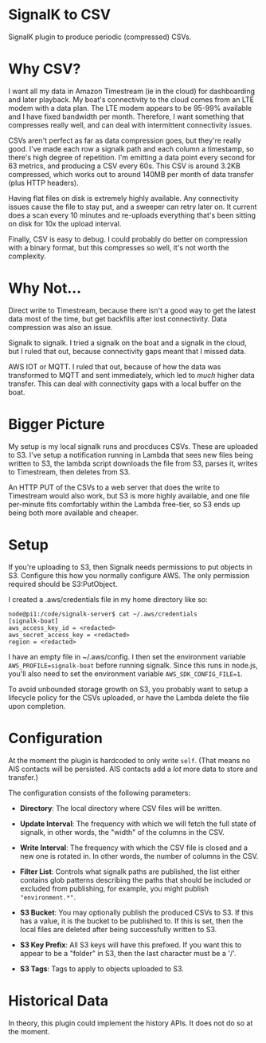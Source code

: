 # SignalK to CSV

SignalK plugin to produce periodic (compressed) CSVs.

# Why CSV?

I want all my data in Amazon Timestream (ie in the cloud) for dashboarding and
later playback.  My boat's connectivity to the cloud comes from an LTE modem
with a data plan.  The LTE modem appears to be 95-99% available and I have fixed
bandwidth per month.  Therefore, I want something that compresses really well,
and can deal with intermittent connectivity issues.

CSVs aren't perfect as far as data compression goes, but they're really good.
I've made each row a signalk path and each column a timestamp, so there's high
degree of repetition.  I'm emitting a data point every second for 63 metrics,
and producing a CSV every 60s.  This CSV is around 3.2KB compressed, which
works out to around 140MB per month of data transfer (plus HTTP headers).

Having flat files on disk is extremely highly available.  Any connectivity
issues cause the file to stay put, and a sweeper can retry later on.  It
current does a scan every 10 minutes and re-uploads everything that's been
sitting on disk for 10x the upload interval.

Finally, CSV is easy to debug.  I could probably do better on compression with
a binary format, but this compresses so well, it's not worth the complexity.

# Why Not...

Direct write to Timestream, because there isn't a good way to get the latest
data most of the time, but get backfills after lost connectivity.  Data
compression was also an issue.

Signalk to signalk.  I tried a signalk on the boat and a signalk in the cloud,
but I ruled that out, because connectivity gaps meant that I missed data.

AWS IOT or MQTT.  I ruled that out, because of how the data was transformed to
MQTT and sent immediately, which led to *much* higher data transfer.  This can
deal with connectivity gaps with a local buffer on the boat.

# Bigger Picture

My setup is my local signalk runs and procduces CSVs.  These are uploaded to
S3.  I've setup a notification running in Lambda that sees new files being
written to S3, the lambda script downloads the file from S3, parses it, writes
to Timestream, then deletes from S3.

An HTTP PUT of the CSVs to a web server that does the write to Timestream would
also work, but S3 is more highly available, and one file per-minute fits
comfortably within the Lambda free-tier, so S3 ends up being both more
available and cheaper.

# Setup

If you're uploading to S3, then Signalk needs permissions to put objects in S3.
Configure this how you normally configure AWS.  The only permission required
should be S3:PutObject.

I created a .aws/credentials file in my home directory like so:

```
node@pi1:/code/signalk-server$ cat ~/.aws/credentials
[signalk-boat]
aws_access_key_id = <redacted>
aws_secret_access_key = <redacted>
region = <redacted>
```

I have an empty file in ~/.aws/config.  I then set the environment variable
`AWS_PROFILE=signalk-boat` before running signalk.  Since this runs in node.js,
you'll also need to set the environment variable `AWS_SDK_CONFIG_FILE=1`.

To avoid unbounded storage growth on S3, you probably want to setup a lifecycle
policy for the CSVs uploaded, or have the Lambda delete the file upon
completion.

# Configuration

At the moment the plugin is hardcoded to only write `self`.  (That means no AIS
contacts will be persisted.  AIS contacts add a *lot* more data to store and
transfer.)

The configuration consists of the following parameters:

- __Directory__: The local directory where CSV files will be written.

- __Update Interval__: The frequency with which we will fetch the full state of
  signalk, in other words, the "width" of the columns in the CSV.

- __Write Interval__: The frequency with which the CSV file is closed and a new
  one is rotated in.  In other words, the number of columns in the CSV.

- __Filter List__: Controls what signalk paths are published, the list either
  contains glob patterns describing the paths that should be included or
  excluded from publishing, for example, you might publish `"environment.*"`.

- __S3 Bucket__: You may optionally publish the produced CSVs to S3.  If this
  has a value, it is the bucket to be published to.  If this is set, then the
  local files are deleted after being successfully written to S3.

- __S3 Key Prefix__: All S3 keys will have this prefixed.  If you want this to
  appear to be a "folder" in S3, then the last character must be a '/'.

- __S3 Tags__: Tags to apply to objects uploaded to S3.

# Historical Data

In theory, this plugin could implement the history APIs.  It does not do so at
the moment.
